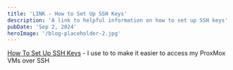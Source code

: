 ```yaml
---
title: 'LINK - How to Set Up SSH Keys'
description: 'A link to helpful information on how to set up SSH keys'
pubDate: 'Sep 2, 2024'
heroImage: '/blog-placeholder-2.jpg'
---
```


[How To Set Up SSH Keys](https://goteleport.com/blog/how-to-set-up-ssh-keys/)
	- I use to to make it easier to access my ProxMox VMs over SSH
